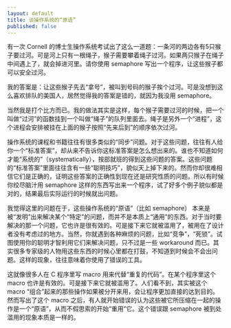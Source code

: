 ```yaml
---
layout: default
title: 谈操作系统的“原语”
published: false
---
```



有一次 Cornell 的博士生操作系统考试出了这么一道题：一条河的两边各有5只猴子要过河。可是河上只有一根绳子，猴子需要攀着绳子过河。如果两只猴子在绳子中间遇上了，就会掉进河里。请你使用 semaphore 写出一个程序，让这些猴子都可以安全过河。

我的答案是：让这些猴子先去“拿号”，被叫到号码的猴子挨个过河。可是没想到这么喜欢排队的美国人，居然觉得我的答案是错的，就因为我没用 semaphore。

当然我是打个比方而已。我的做法其实是这样，每个猴子需要过河的时候，把一个叫做“过河”的函数挂到一个叫做“绳子”的队列里面去。绳子是另外一个“进程”，这个进程会安排被挂在上面的猴子按照“先来后到”的顺序依次过河。

操作系统的课程和书籍往往有很多类似的“同步”问题。对于这些问题，往往有人给你一个“标准答案”，却从来不告诉你这标准答案是怎么想出来的。谁也不知道如何才能“系统的”（systematically），按部就班的得到这些问题的答案。这些问题的“标准答案”里面往往含有一些“聪明技巧”，貌似天上掉下来的。然而你却很难相信它们是正确的，证明这些答案的正确性到现在还是研究性质的问题。所以有时候你绞尽脑汁用 semaphore 这样的东西写出来一个程序，试了好多个例子貌似都是对的，结果最后实际运行的时候就出问题。

我觉得这里的问题在于，这些操作系统的“原语”（比如 semaphore） 本来是被“发明”出来解决某个“特定”的问题，而并不是本质上“通用”的东西。对于当时要解决的那一个问题，它也许是很有效的。可是接下来它就被滥用了，被用在了设计者没有考虑过的地方。当然，你就遇到各种麻烦的问题，比如“竞争”，“死锁”。试图使用你的聪明才智利用它们来解决问题，只不过是一些 workaround 而已。其实很多专家级的人物用这些东西的时候心里都在打鼓，不知道到时候会不会出问题。这样的现象，往往意味着你使用了错误的工具。

这就像很多人在 C 程序里写 macro 用来代替“重复的代码”。在某个程序里这个 macro 也许是有效的。可是接下来它就被滥用了。人们看不到，其实被这个 macro “组合”起来的那些操作如果被分开来用，会让程序更加直接的达到目的。然而写出了这个 macro 之后，有人就开始错误的认为这些被它所压缩在一起的操作是一个“原语”，从而不假思索的开始“重用”它。这个错误跟 semaphore 被到处滥用的现象本质是一样的。
